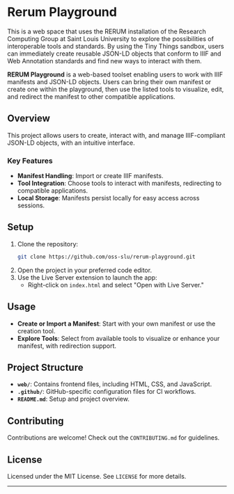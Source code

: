 # Rerum Playground
This is a web space that uses the RERUM installation of the Research Computing Group at Saint Louis University to explore the possibilities of interoperable tools and standards. By using the Tiny Things sandbox, users can immediately create reusable JSON-LD objects that conform to IIIF and Web Annotation standards and find new ways to interact with them.

**RERUM Playground** is a web-based toolset enabling users to work with IIIF manifests and JSON-LD objects. Users can bring their own manifest or create one within the playground, then use the listed tools to visualize, edit, and redirect the manifest to other compatible applications.

## Overview

This project allows users to create, interact with, and manage IIIF-compliant JSON-LD objects, with an intuitive interface.

### Key Features
- **Manifest Handling**: Import or create IIIF manifests.
- **Tool Integration**: Choose tools to interact with manifests, redirecting to compatible applications.
- **Local Storage**: Manifests persist locally for easy access across sessions.

## Setup

1. Clone the repository:
   ```bash
   git clone https://github.com/oss-slu/rerum-playground.git
   ```
2. Open the project in your preferred code editor.
3. Use the Live Server extension to launch the app:
   - Right-click on `index.html` and select "Open with Live Server."

## Usage

- **Create or Import a Manifest**: Start with your own manifest or use the creation tool.
- **Explore Tools**: Select from available tools to visualize or enhance your manifest, with redirection support.

## Project Structure

- **`web/`**: Contains frontend files, including HTML, CSS, and JavaScript.
- **`.github/`**: GitHub-specific configuration files for CI workflows.
- **`README.md`**: Setup and project overview.

## Contributing

Contributions are welcome! Check out the `CONTRIBUTING.md` for guidelines.

## License

Licensed under the MIT License. See `LICENSE` for more details.

---
